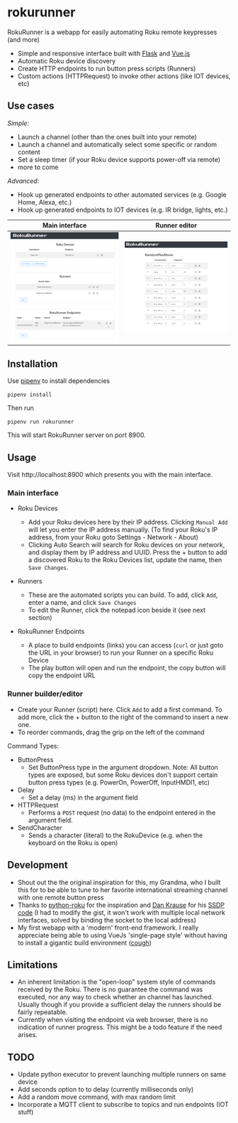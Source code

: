 # rokurunner

RokuRunner is a webapp for easily automating Roku remote keypresses (and more)
 
 - Simple and responsive interface built with [Flask](https://flask.palletsprojects.com/) and [Vue.js](https://vuejs.org/)
 - Automatic Roku device discovery
 - Create HTTP endpoints to run button press scripts (Runners)
 - Custom actions (HTTPRequest) to invoke other actions (like IOT devices, etc)
 
 ## Use cases

 *Simple:*
 
 - Launch a channel (other than the ones built into your remote)
 - Launch a channel and automatically select some specific or random content
 - Set a sleep timer (if your Roku device supports power-off via remote)
 - more to come

*Advanced:*

 - Hook up generated endpoints to other automated services (e.g. Google Home, Alexa, etc.)
 - Hook up generated endpoints to IOT devices (e.g. IR bridge, lights, etc.)
 

Main interface       |  Runner editor
:-------------------------:|:-------------------------:
![](doc/rr_ss1.PNG)  |  ![](doc/rr_ss2.PNG)

## Installation

Use [pipenv](https://pipenv.pypa.io/) to install dependencies

    pipenv install

Then run
    
    pipenv run rokurunner
    
This will start RokuRunner server on port 8900. 

## Usage

Visit http://localhost:8900 which presents you with the main interface.

### Main interface

  - Roku Devices
    - Add your Roku devices here by their IP address. Clicking `Manual Add` will let you enter the IP address manually. (To find your Roku's IP address, from your Roku goto Settings - Network - About)
    - Clicking Auto Search will search for Roku devices on your network, and display them by IP address and UUID. Press the + button to add a discovered Roku to the Roku Devices list, update the name, then `Save Changes`.
 
  - Runners
    - These are the automated scripts you can build. To add, click `Add`, enter a name, and click `Save Changes`
    - To edit the Runner, click the notepad icon beside it (see next section)
    
  - RokuRunner Endpoints
    - A place to build endpoints (links) you can access (`curl` or just goto the URL in your browser) to run your Runner on a specific Roku Device
    - The play button will open and run the endpoint, the copy button will copy the endpoint URL
    

### Runner builder/editor 

  - Create your Runner (script) here. Click `Add` to add a first command. To add more, click the + button to the right of the command to insert a new one.
  - To reorder commands, drag the grip on the left of the command
  
  Command Types:
  - ButtonPress
    - Set ButtonPress type in the argument dropdown. Note: All button types are exposed, but some Roku devices don't support certain button press types (e.g. PowerOn, PowerOff, InputHMDI1, etc)
  - Delay
    - Set a delay (ms) in the argument field
  - HTTPRequest
    - Performs a `POST` request (no data) to the endpoint entered in the argument field.
  - SendCharacter
    - Sends a character (literal) to the RokuDevice (e.g. when the keyboard on the Roku is open)
      
      
## Development

  - Shout out the the original inspiration for this, my Grandma, who I built this for to be able to tune to her favorite international streaming channel with one remote button press
  - Thanks to [python-roku](https://github.com/jcarbaugh/python-roku) for the inspiration and [Dan Krause](https://github.com/dankrause) for his [SSDP code](https://gist.github.com/dankrause/6000248) (I had to modify the gist, it won't work with multiple local network interfaces, solved by binding the socket to the local address)
  - My first webapp with a 'modern' front-end framework. I really appreciate being able to using VueJs 'single-page style' without having to install a gigantic build environment ([cough](https://hackernoon.com/how-it-feels-to-learn-javascript-in-2016-d3a717dd577f))
  
## Limitations

  - An inherent limitation is the "open-loop" system style of commands received by the Roku. There is no guarantee the command was executed, nor any way to check whether an channel has launched. Usually though if you provide a sufficient delay the runners should be fairly repeatable.
  - Currently when visiting the endpoint via web browser, there is no indication of runner progress. This might be a todo feature if the need arises.
  
## TODO
  
  - Update python executor to prevent launching multiple runners on same device
  - Add seconds option to to delay (currently milliseconds only)
  - Add a random move command, with max random limit
  - Incorporate a MQTT client to subscribe to topics and run endpoints (IOT stuff)
      
      
      
